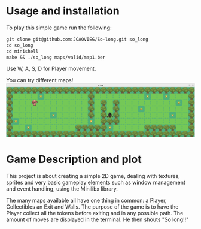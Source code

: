 # Usage and installation
To play this simple game run the following:
```
git clone git@github.com:JOAOVIEG/So-long.git so_long
cd so_long
cd minishell
make && ./so_long maps/valid/map1.ber
```
Use W, A, S, D for Player movement.

You can try different maps!
![so_long_pic](so_long_pic.png)

# Game Description and plot
This project is about creating a simple 2D game, dealing with textures, sprites and very basic gameplay elements  such as window management and event handling, using the Minilibx library.

The many maps available all have one thing in common: a Player, Collectibles an Exit and Walls.
The purpose of the game is to have the Player collect all the tokens before exiting and in any possible path. The amount of moves are displayed in the terminal. 
He then shouts "So long!!"
